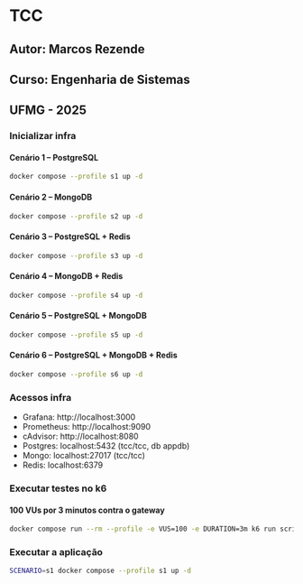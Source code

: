 # TCC

## Autor: Marcos Rezende

## Curso: Engenharia de Sistemas

## UFMG - 2025

### Inicializar infra

#### Cenário 1 – PostgreSQL

```sh
docker compose --profile s1 up -d
```

#### Cenário 2 – MongoDB

```sh
docker compose --profile s2 up -d
```

#### Cenário 3 – PostgreSQL + Redis

```sh
docker compose --profile s3 up -d
```

#### Cenário 4 – MongoDB + Redis

```sh
docker compose --profile s4 up -d
```

#### Cenário 5 – PostgreSQL + MongoDB

```sh
docker compose --profile s5 up -d
```

#### Cenário 6 – PostgreSQL + MongoDB + Redis

```sh
docker compose --profile s6 up -d
```

### Acessos infra

- Grafana: http://localhost:3000
- Prometheus: http://localhost:9090
- cAdvisor: http://localhost:8080
- Postgres: localhost:5432 (tcc/tcc, db appdb)
- Mongo: localhost:27017 (tcc/tcc)
- Redis: localhost:6379

### Executar testes no k6

#### 100 VUs por 3 minutos contra o gateway

```bash
docker compose run --rm --profile -e VUS=100 -e DURATION=3m k6 run script.js
```

### Executar a aplicação

```bash
SCENARIO=s1 docker compose --profile s1 up -d
```
